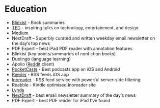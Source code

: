 # Education

* [Blinkist][1] - Book summaries
* [TED][2] - inspiring talks on technology, entertainment, and design
* Medium
* NextDraft – Superbly curated and written weekday email newsletter on the day’s top news
* PDF Expert – best iPad PDF reader with annotation features
* Blinkist \(key points/summaries of nonfiction books\)
* Duolingo \(language learning\)
* Apollo \([Reddit][3] client\)
* [PocketCasts][4] - Best podcasts app on iOS and Android
* [Reeder][5] - RSS feeds iOS app
* [Inoreader][6] - RSS feed service with powerful server-side filtering
* Reabble - Kindle optimised Inoreader site
* [Lynda][7]
* [NextDraft][8] - best email newsletter summary of the day’s news
* PDF Expert - best PDF reader for iPad I’ve found

[1]:	http://blinki.st/89daef1176a6
[2]:	https://github.com/leovogel/Personal-Wiki/tree/eb976237c89f7a734d342a3a182c78d188982eb4/TED.com
[3]:	http://Reddit.com
[4]:	https://www.shiftyjelly.com/pocketcasts/
[5]:	http://reederapp.com/
[6]:	https://www.inoreader.com
[7]:	https://www.lynda.com
[8]:	http://NextDraft.net